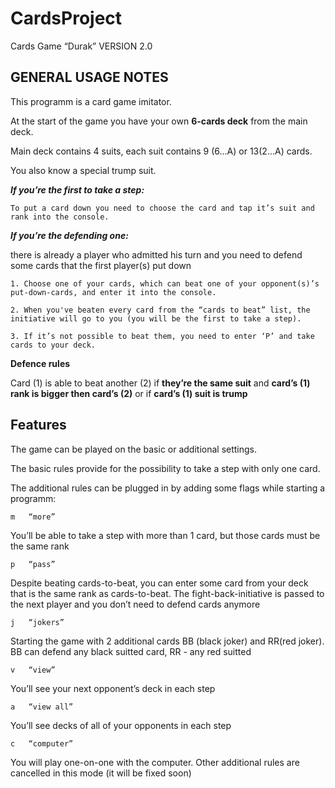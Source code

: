 # CardsProject
Cards Game “Durak” VERSION 2.0

GENERAL USAGE NOTES
-----------------------------------------------------
This programm is a card game imitator.

At the start of the game you have your own **6-cards deck** from the main deck.

Main deck contains 4 suits, each suit contains 9 (6...A) or 13(2...A) cards. 

You also know a special trump suit.


***If you’re the first to take a step:***
	
	To put a card down you need to choose the card and tap it’s suit and rank into the console. 

***If you’re the defending one:***

there is already a player who admitted his turn and you need to defend some cards that the first player(s) put down
	
	1. Choose one of your cards, which can beat one of your opponent(s)’s put-down-cards, and enter it into the console. 

	2. When you've beaten every card from the “cards to beat” list, the initiative will go to you (you will be the first to take a step).  
	
	3. If it’s not possible to beat them, you need to enter ‘P’ and take cards to your deck.
	

**Defence rules**

Card (1) is able to beat another (2) if **they’re the same suit** and **card’s (1) rank is bigger then card’s (2)** or if **card’s (1) suit is trump**

**Features**
-----------------------------------------------------

The game can be played on the basic or additional settings.

The basic rules provide for the possibility to take a step with only one card.

The additional rules can be plugged in by adding some flags while starting a programm:

	m	“more” 
You’ll be able to take a step with more than 1 card, but those cards must be the same rank

	p	“pass”
Despite beating cards-to-beat, you can enter some card from your deck that is the same rank as cards-to-beat. The fight-back-initiative is passed to the next player and you don’t need to defend cards anymore

	j	“jokers”
Starting the game with 2 additional cards BB (black joker) and RR(red joker). BB can defend any black suitted card, RR - any red suitted

	v	“view”
You’ll see your next opponent’s deck in each step

	a	“view all”
You’ll see decks of all of your opponents in each step

	c	“computer”
You will play one-on-one with the computer. Other additional rules are cancelled in this mode (it will be fixed soon)




